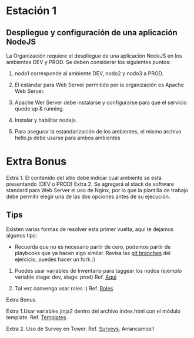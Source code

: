 # Estación 1
## Despliegue y configuración de una aplicación NodeJS

La Organización requiere el despliegue de una aplicación NodeJS en los ambientes DEV y PROD. Se deben considerar los siguientes puntos:

1. nodo1 corresponde al ambiente DEV, nodo2 y nodo3 a PROD.

2. El estándar para Web Server permitido por la organización es Apache Web Server.

3. Apache Wer Server debe instalarse y configurarse para que el servicio quede up & running.

4. Instalar y habilitar nodejs.

5. Para asegurar la estandarización de los ambientes, el mismo archivo hello.js debe usarse para ambos ambientes

# Extra Bonus 

Extra 1. El contenido del sitio debe indicar cuál ambiente se esta presentando (DEV o PROD)
Extra 2. Se agregará al stack de software standard para Web Server el uso de Nginx, por lo que la plantilla de trabajo debe permitir elegir una de las dos opciones antes de su ejecución.


## Tips

Existen varias formas de resolver esta primer vuelta, aqui te dejamos algunos tips:


- Recuerda que no es necesario partir de cero, podemos partir de playbooks que ya hacen algo similar. Revisa las [git branches](https://ansible.github.io/workshops/exercises/ansible_rhel/2.6-workflows/README.es.html) del ejercicio, puedes hacer un fork :)

1. Puedes usar variables de Inventario para taggear los nodos (ejemplo variable stage: dev, stage: prod)
Ref. [Aqui](https://ansible.github.io/workshops/exercises/ansible_rhel/2.7-wrap/README.es.html)

3. Tal vez convenga usar roles :) Ref. [Roles](https://ansible.github.io/workshops/exercises/ansible_rhel/1.7-role/README.es.html)

Extra Bonus. 

Extra 1.Usar variables jinja2 dentro del archivo index.html con el módulo template. Ref. [Templates](https://ansible.github.io/workshops/exercises/ansible_rhel/1.6-templates/README.es.html).


Extra 2. Uso de Survey en Tower. Ref. [Surveys](https://ansible.github.io/workshops/exercises/ansible_rhel/2.4-surveys/README.es.html).
Arrancamos!!
